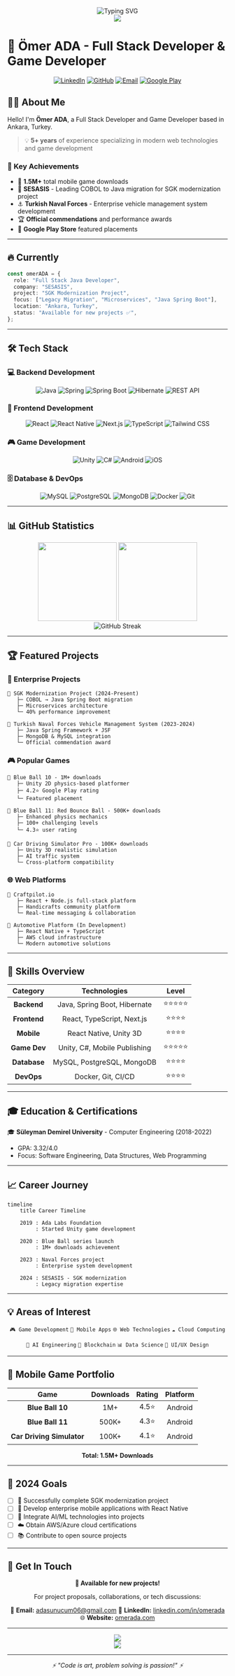 <div align="center">
  <img src="https://readme-typing-svg.herokuapp.com?font=Fira+Code&weight=600&size=28&pause=1000&color=2196F3&background=FFFFFF00&center=true&vCenter=true&width=600&lines=Hello%2C+I%27m+%C3%96mer+ADA+%F0%9F%91%8B;Full+Stack+Developer+%F0%9F%92%BB;Game+Developer+%F0%9F%8E%AE;Java+%26+React+Expert+%E2%9A%A1" alt="Typing SVG" />
</div>

<div align="center">
  <img src="https://capsule-render.vercel.app/api?type=waving&color=gradient&height=100&section=header" />
</div>

# 🚀 Ömer ADA - Full Stack Developer & Game Developer

<div align="center">
  
[![LinkedIn](https://img.shields.io/badge/LinkedIn-0077B5?style=for-the-badge&logo=linkedin&logoColor=white)](https://linkedin.com/in/omerada)
[![GitHub](https://img.shields.io/badge/GitHub-100000?style=for-the-badge&logo=github&logoColor=white)](https://github.com/omerada)
[![Email](https://img.shields.io/badge/Email-D14836?style=for-the-badge&logo=gmail&logoColor=white)](mailto:adasunucum06@gmail.com)
[![Google Play](https://img.shields.io/badge/Google_Play-414141?style=for-the-badge&logo=google-play&logoColor=white)](https://play.google.com/store/apps/dev?id=7486779942763053895&hl=tr)

</div>

## 👨‍💻 About Me

Hello! I'm **Ömer ADA**, a Full Stack Developer and Game Developer based in Ankara, Turkey.

> 💡 **5+ years** of experience specializing in modern web technologies and game development

### 🌟 Key Achievements

- 🎯 **1.5M+** total mobile game downloads
- 🏢 **SESASIS** - Leading COBOL to Java migration for SGK modernization project
- ⚓ **Turkish Naval Forces** - Enterprise vehicle management system development
- 🏆 **Official commendations** and performance awards
- 📱 **Google Play Store** featured placements

---

## 🔥 Currently

```typescript
const omerADA = {
  role: "Full Stack Java Developer",
  company: "SESASIS",
  project: "SGK Modernization Project",
  focus: ["Legacy Migration", "Microservices", "Java Spring Boot"],
  location: "Ankara, Turkey",
  status: "Available for new projects ✅",
};
```

---

## 🛠️ Tech Stack

### 💻 Backend Development

<div align="center">

![Java](https://img.shields.io/badge/Java-ED8B00?style=for-the-badge&logo=openjdk&logoColor=white)
![Spring](https://img.shields.io/badge/Spring-6DB33F?style=for-the-badge&logo=spring&logoColor=white)
![Spring Boot](https://img.shields.io/badge/Spring_Boot-F2F4F9?style=for-the-badge&logo=spring-boot)
![Hibernate](https://img.shields.io/badge/Hibernate-59666C?style=for-the-badge&logo=Hibernate&logoColor=white)
![REST API](https://img.shields.io/badge/REST-02569B?style=for-the-badge&logo=rest&logoColor=white)

</div>

### 🎨 Frontend Development

<div align="center">

![React](https://img.shields.io/badge/React-20232A?style=for-the-badge&logo=react&logoColor=61DAFB)
![React Native](https://img.shields.io/badge/React_Native-20232A?style=for-the-badge&logo=react&logoColor=61DAFB)
![Next.js](https://img.shields.io/badge/Next.js-000000?style=for-the-badge&logo=nextdotjs&logoColor=white)
![TypeScript](https://img.shields.io/badge/TypeScript-007ACC?style=for-the-badge&logo=typescript&logoColor=white)
![Tailwind CSS](https://img.shields.io/badge/Tailwind_CSS-38B2AC?style=for-the-badge&logo=tailwind-css&logoColor=white)

</div>

### 🎮 Game Development

<div align="center">

![Unity](https://img.shields.io/badge/Unity-100000?style=for-the-badge&logo=unity&logoColor=white)
![C#](https://img.shields.io/badge/C%23-239120?style=for-the-badge&logo=c-sharp&logoColor=white)
![Android](https://img.shields.io/badge/Android-3DDC84?style=for-the-badge&logo=android&logoColor=white)
![iOS](https://img.shields.io/badge/iOS-000000?style=for-the-badge&logo=ios&logoColor=white)

</div>

### 🗄️ Database & DevOps

<div align="center">

![MySQL](https://img.shields.io/badge/MySQL-005C84?style=for-the-badge&logo=mysql&logoColor=white)
![PostgreSQL](https://img.shields.io/badge/PostgreSQL-316192?style=for-the-badge&logo=postgresql&logoColor=white)
![MongoDB](https://img.shields.io/badge/MongoDB-4EA94B?style=for-the-badge&logo=mongodb&logoColor=white)
![Docker](https://img.shields.io/badge/Docker-2CA5E0?style=for-the-badge&logo=docker&logoColor=white)
![Git](https://img.shields.io/badge/GIT-E44C30?style=for-the-badge&logo=git&logoColor=white)

</div>

---

## 📊 GitHub Statistics

<div align="center">
  <img height="180em" src="https://github-readme-stats.vercel.app/api?username=omerada&show_icons=true&theme=tokyonight&include_all_commits=true&count_private=true"/>
  <img height="180em" src="https://github-readme-stats.vercel.app/api/top-langs/?username=omerada&layout=compact&langs_count=8&theme=tokyonight"/>
</div>

<div align="center">
  <img src="https://github-readme-streak-stats.herokuapp.com/?user=omerada&theme=tokyonight" alt="GitHub Streak" />
</div>

---

## 🏆 Featured Projects

### 🏢 Enterprise Projects

```
🔹 SGK Modernization Project (2024-Present)
   ├─ COBOL → Java Spring Boot migration
   ├─ Microservices architecture
   └─ 40% performance improvement

🔹 Turkish Naval Forces Vehicle Management System (2023-2024)
   ├─ Java Spring Framework + JSF
   ├─ MongoDB & MySQL integration
   └─ Official commendation award
```

### 🎮 Popular Games

```
🔹 Blue Ball 10 - 1M+ downloads
   ├─ Unity 2D physics-based platformer
   ├─ 4.2⭐ Google Play rating
   └─ Featured placement

🔹 Blue Ball 11: Red Bounce Ball - 500K+ downloads
   ├─ Enhanced physics mechanics
   ├─ 100+ challenging levels
   └─ 4.3⭐ user rating

🔹 Car Driving Simulator Pro - 100K+ downloads
   ├─ Unity 3D realistic simulation
   ├─ AI traffic system
   └─ Cross-platform compatibility
```

### 🌐 Web Platforms

```
🔹 Craftpilot.io
   ├─ React + Node.js full-stack platform
   ├─ Handicrafts community platform
   └─ Real-time messaging & collaboration

🔹 Automotive Platform (In Development)
   ├─ React Native + TypeScript
   ├─ AWS cloud infrastructure
   └─ Modern automotive solutions
```

---

## 🎯 Skills Overview

<div align="center">

| **Category** |       **Technologies**       | **Level**  |
| :----------: | :--------------------------: | :--------: |
| **Backend**  | Java, Spring Boot, Hibernate | ⭐⭐⭐⭐⭐ |
| **Frontend** |  React, TypeScript, Next.js  |  ⭐⭐⭐⭐  |
|  **Mobile**  |    React Native, Unity 3D    |  ⭐⭐⭐⭐  |
| **Game Dev** | Unity, C#, Mobile Publishing | ⭐⭐⭐⭐⭐ |
| **Database** |  MySQL, PostgreSQL, MongoDB  |  ⭐⭐⭐⭐  |
|  **DevOps**  |      Docker, Git, CI/CD      |  ⭐⭐⭐⭐  |

</div>

---

## 🎓 Education & Certifications

🎓 **Süleyman Demirel University** - Computer Engineering (2018-2022)

- GPA: 3.32/4.0
- Focus: Software Engineering, Data Structures, Web Programming

---

## 📈 Career Journey

```mermaid
timeline
    title Career Timeline

    2019 : Ada Labs Foundation
         : Started Unity game development

    2020 : Blue Ball series launch
         : 1M+ downloads achievement

    2023 : Naval Forces project
         : Enterprise system development

    2024 : SESASIS - SGK modernization
         : Legacy migration expertise
```

---

## 💡 Areas of Interest

<div align="center">

`🎮 Game Development` `📱 Mobile Apps` `🌐 Web Technologies` `☁️ Cloud Computing`

`🤖 AI Engineering` `🔗 Blockchain` `📊 Data Science` `🎨 UI/UX Design`

</div>

---

## 📱 Mobile Game Portfolio

<div align="center">
  
|        Game         | Downloads | Rating | Platform |
| :-----------------: | :-------: | :----: | :------: |
|   **Blue Ball 10**   |   1M+   | 4.5⭐ | Android  |
|   **Blue Ball 11**   |  500K+  | 4.3⭐ | Android  |
| **Car Driving Simulator** |  100K+  | 4.1⭐ | Android  |

**Total: 1.5M+ Downloads**

</div>

---

## 🎯 2024 Goals

- [ ] 🚀 Successfully complete SGK modernization project
- [ ] 📱 Develop enterprise mobile applications with React Native
- [ ] 🤖 Integrate AI/ML technologies into projects
- [ ] ☁️ Obtain AWS/Azure cloud certifications
- [ ] 📚 Contribute to open source projects

---

## 💬 Get In Touch

<div align="center">

**🚀 Available for new projects!**

For project proposals, collaborations, or tech discussions:

📧 **Email:** adasunucum06@gmail.com
💼 **LinkedIn:** [linkedin.com/in/omerada](https://linkedin.com/in/omerada)
🌐 **Website:**  [omerada.com](https://omerada.com/)

</div>

---

<div align="center">
  <img src="https://komarev.com/ghpvc/?username=omerada&color=blueviolet&style=for-the-badge&label=PROFILE+VIEWS" />
</div>

<div align="center">
  <img src="https://capsule-render.vercel.app/api?type=waving&color=gradient&height=100&section=footer" />
</div>

---

<div align="center">
  <i>⚡ "Code is art, problem solving is passion!" ⚡</i>
</div>
